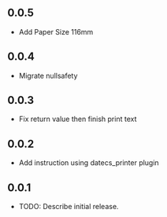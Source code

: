 ## 0.0.5

* Add Paper Size 116mm

## 0.0.4

* Migrate nullsafety

## 0.0.3

* Fix return value then finish print text

## 0.0.2

* Add instruction using datecs_printer plugin


## 0.0.1

* TODO: Describe initial release.
